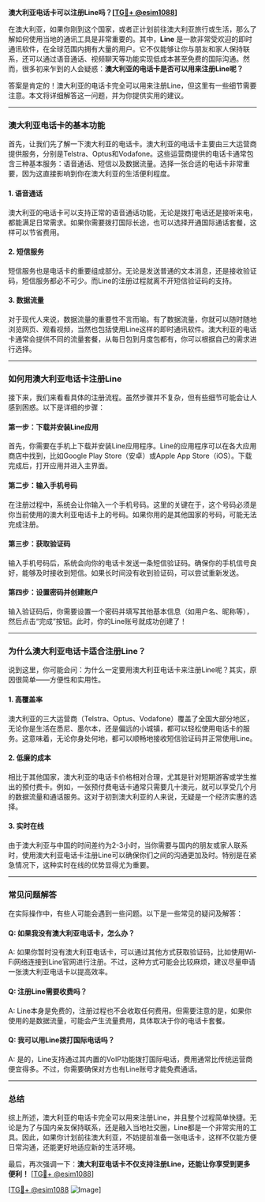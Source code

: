 **澳大利亚电话卡可以注册Line吗？[[TG💪+ @esim1088](https://t.me/s/esim1088)]**

在澳大利亚，如果你刚到这个国家，或者正计划前往澳大利亚旅行或生活，那么了解如何使用当地的通讯工具是非常重要的。其中，**Line** 是一款非常受欢迎的即时通讯软件，在全球范围内拥有大量的用户。它不仅能够让你与朋友和家人保持联系，还可以通过语音通话、视频聊天等功能实现低成本甚至免费的国际沟通。然而，很多初来乍到的人会疑惑：**澳大利亚的电话卡是否可以用来注册Line呢？**

答案是肯定的！澳大利亚的电话卡完全可以用来注册Line，但这里有一些细节需要注意。本文将详细解答这一问题，并为你提供实用的建议。

---

### **澳大利亚电话卡的基本功能**

首先，让我们先了解一下澳大利亚的电话卡。澳大利亚的电话卡主要由三大运营商提供服务，分别是Telstra、Optus和Vodafone。这些运营商提供的电话卡通常包含三种基本服务：语音通话、短信以及数据流量。选择一张合适的电话卡非常重要，因为这直接影响到你在澳大利亚的生活便利程度。

#### **1. 语音通话**
澳大利亚的电话卡可以支持正常的语音通话功能，无论是拨打电话还是接听来电，都能满足日常需求。如果你需要拨打国际长途，也可以选择开通国际通话套餐，这样可以节省费用。

#### **2. 短信服务**
短信服务也是电话卡的重要组成部分。无论是发送普通的文本消息，还是接收验证码，短信服务都必不可少。而Line的注册过程就离不开短信验证码的支持。

#### **3. 数据流量**
对于现代人来说，数据流量的重要性不言而喻。有了数据流量，你就可以随时随地浏览网页、观看视频，当然也包括使用Line这样的即时通讯软件。澳大利亚的电话卡通常会提供不同的流量套餐，从每日包到月度包都有，你可以根据自己的需求进行选择。

---

### **如何用澳大利亚电话卡注册Line**

接下来，我们来看看具体的注册流程。虽然步骤并不复杂，但有些细节可能会让人感到困惑。以下是详细的步骤：

#### **第一步：下载并安装Line应用**
首先，你需要在手机上下载并安装Line应用程序。Line的应用程序可以在各大应用商店中找到，比如Google Play Store（安卓）或Apple App Store（iOS）。下载完成后，打开应用并进入主界面。

#### **第二步：输入手机号码**
在注册过程中，系统会让你输入一个手机号码。这里的关键在于，这个号码必须是你当前使用的澳大利亚电话卡上的号码。如果你用的是其他国家的号码，可能无法完成注册。

#### **第三步：获取验证码**
输入手机号码后，系统会向你的电话卡发送一条短信验证码。确保你的手机信号良好，能够及时接收到短信。如果长时间没有收到验证码，可以尝试重新发送。

#### **第四步：设置密码并创建账户**
输入验证码后，你需要设置一个密码并填写其他基本信息（如用户名、昵称等），然后点击“完成”按钮。此时，你的Line账号就成功创建了！

---

### **为什么澳大利亚电话卡适合注册Line？**

说到这里，你可能会问：为什么一定要用澳大利亚电话卡来注册Line呢？其实，原因很简单——方便性和实用性。

#### **1. 高覆盖率**
澳大利亚的三大运营商（Telstra、Optus、Vodafone）覆盖了全国大部分地区，无论你是生活在悉尼、墨尔本，还是偏远的小城镇，都可以轻松使用电话卡的服务。这意味着，无论你身处何地，都可以顺畅地接收短信验证码并正常使用Line。

#### **2. 低廉的成本**
相比于其他国家，澳大利亚的电话卡价格相对合理，尤其是针对短期游客或学生推出的预付费卡。例如，一张预付费电话卡通常只需要几十澳元，就可以享受几个月的数据流量和通话服务。这对于初到澳大利亚的人来说，无疑是一个经济实惠的选择。

#### **3. 实时在线**
由于澳大利亚与中国的时间差约为2-3小时，当你需要与国内的朋友或家人联系时，使用澳大利亚电话卡注册Line可以确保你们之间的沟通更加及时。特别是在紧急情况下，这种实时在线的优势显得尤为重要。

---

### **常见问题解答**

在实际操作中，有些人可能会遇到一些问题。以下是一些常见的疑问及解答：

#### **Q: 如果我没有澳大利亚电话卡，怎么办？**
A: 如果你暂时没有澳大利亚电话卡，可以通过其他方式获取验证码，比如使用Wi-Fi网络连接到Line官网进行注册。不过，这种方式可能会比较麻烦，建议尽量申请一张澳大利亚电话卡以提高效率。

#### **Q: 注册Line需要收费吗？**
A: Line本身是免费的，注册过程也不会收取任何费用。但需要注意的是，如果你使用的是数据流量，可能会产生流量费用，具体取决于你的电话卡套餐。

#### **Q: 我可以用Line拨打国际电话吗？**
A: 是的，Line支持通过其内置的VoIP功能拨打国际电话，费用通常比传统运营商便宜得多。不过，你需要确保对方也有Line账号才能免费通话。

---

### **总结**

综上所述，澳大利亚的电话卡完全可以用来注册Line，并且整个过程简单快捷。无论是为了与国内亲友保持联系，还是融入当地社交圈，Line都是一个非常实用的工具。因此，如果你计划前往澳大利亚，不妨提前准备一张电话卡，这样不仅能方便日常沟通，还能更好地适应新的生活环境。

最后，再次强调一下：**澳大利亚电话卡不仅支持注册Line，还能让你享受到更多便利！** [[TG💪+ @esim1088](https://t.me/s/esim1088)] 

[[TG💪+ @esim1088](https://t.me/s/esim1088) ![Image](https://i.postimg.cc/4NQfJmqS/Snipaste-2025-05-13-00-14-12.png)]